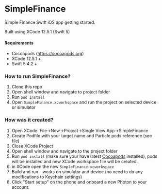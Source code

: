 # SimpleFinance

Simple Finance Swift iOS app getting started.

Built using XCode 12.5.1 (Swift 5)

#### Requirements
* Cocoapods (https://cocoapods.org)
* XCode 12.5.1 +
* Swift 5.4.2 +

### How to run SimpleFinance?

1. Clone this repo
2. Open shell window and navigate to project folder
3. Run `pod install`
4. Open `SimpleFinance.xcworkspace` and run the project on selected device or simulator

### How was it created?

1. Open XCode. File->New->Project->Single View App->SimpleFinance
2. Create Podfile with your target name and Particle pods reference (see file)
3. Close XCode Project
4. Open shell window and navigate to the project folder
5. Run `pod install` (make sure your have latest [Cocoapods](https://guides.cocoapods.org/using/getting-started.html#installation)  installed), pods will be installed and new XCode workspace file will be created.
6. in XCode open the new `SimpleFinance.xcworkspace`
7. Build and run - works on simulator and device (no need to do any modifications to Keychain settings)
8. Click "Start setup" on the phone and onboard a new Photon to your account.
